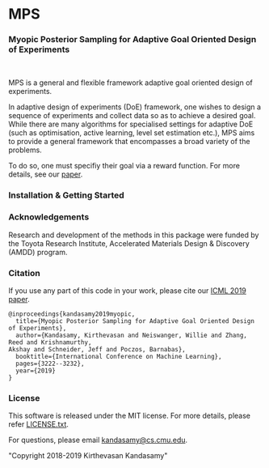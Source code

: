 # MPS
### Myopic Posterior Sampling for Adaptive Goal Oriented Design of Experiments

&nbsp;


MPS is a general and flexible framework adaptive goal oriented design of
experiments.

In adaptive  design of experiments (DoE) framework,
one wishes to design a sequence of experiments and
collect data so as to achieve a desired goal.
While there are many algorithms for specialised settings for adaptive DoE (such as
optimisation, active learning, level set estimation etc.), MPS aims to provide
a general framework that encompasses a broad variety of the problems.

To do so, one must specifiy their goal via a reward function.
For more details, see our
[paper](http://www.cs.cmu.edu/~kkandasa/pubs/kandasamyICML19mps.pdf).


### Installation \& Getting Started

### Acknowledgements
Research and development of the methods in this package were funded by
the Toyota Research Institute, Accelerated Materials Design & Discovery (AMDD) program.


### Citation
If you use any part of this code in your work, please cite our
[ICML 2019 paper](http://www.cs.cmu.edu/~kkandasa/pubs/kandasamyICML19mps.pdf).

```
@inproceedings{kandasamy2019myopic,
  title={Myopic Posterior Sampling for Adaptive Goal Oriented Design of Experiments},
  author={Kandasamy, Kirthevasan and Neiswanger, Willie and Zhang, Reed and Krishnamurthy,
Akshay and Schneider, Jeff and Poczos, Barnabas},
  booktitle={International Conference on Machine Learning},
  pages={3222--3232},
  year={2019}
}
```

### License
This software is released under the MIT license. For more details, please refer
[LICENSE.txt](LICENSE.txt).

For questions, please email kandasamy@cs.cmu.edu.

"Copyright 2018-2019 Kirthevasan Kandasamy"
